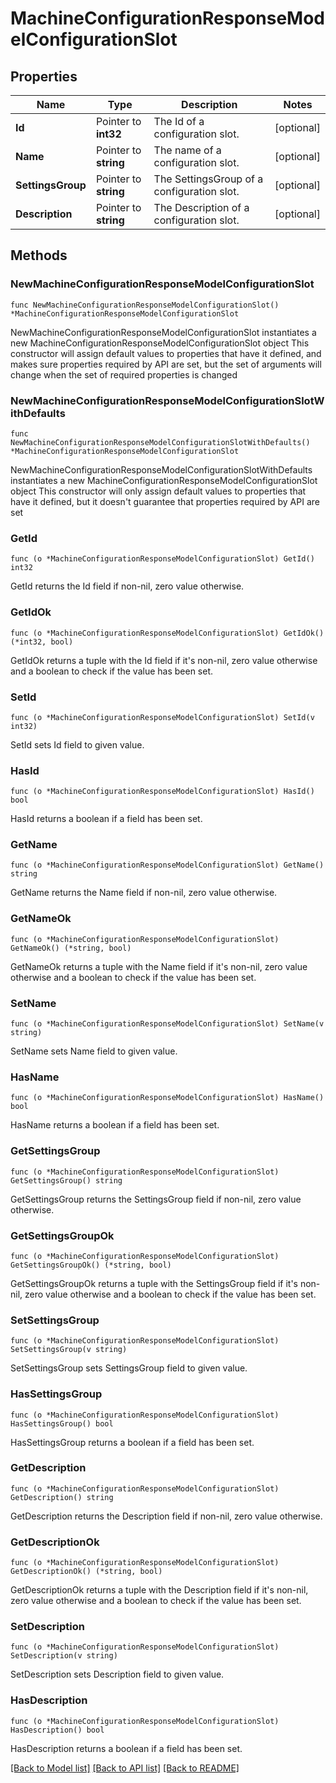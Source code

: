 # MachineConfigurationResponseModelConfigurationSlot

## Properties

Name | Type | Description | Notes
------------ | ------------- | ------------- | -------------
**Id** | Pointer to **int32** | The Id of a configuration slot. | [optional] 
**Name** | Pointer to **string** | The name of a configuration slot. | [optional] 
**SettingsGroup** | Pointer to **string** | The SettingsGroup of a configuration slot. | [optional] 
**Description** | Pointer to **string** | The Description of a configuration slot. | [optional] 

## Methods

### NewMachineConfigurationResponseModelConfigurationSlot

`func NewMachineConfigurationResponseModelConfigurationSlot() *MachineConfigurationResponseModelConfigurationSlot`

NewMachineConfigurationResponseModelConfigurationSlot instantiates a new MachineConfigurationResponseModelConfigurationSlot object
This constructor will assign default values to properties that have it defined,
and makes sure properties required by API are set, but the set of arguments
will change when the set of required properties is changed

### NewMachineConfigurationResponseModelConfigurationSlotWithDefaults

`func NewMachineConfigurationResponseModelConfigurationSlotWithDefaults() *MachineConfigurationResponseModelConfigurationSlot`

NewMachineConfigurationResponseModelConfigurationSlotWithDefaults instantiates a new MachineConfigurationResponseModelConfigurationSlot object
This constructor will only assign default values to properties that have it defined,
but it doesn't guarantee that properties required by API are set

### GetId

`func (o *MachineConfigurationResponseModelConfigurationSlot) GetId() int32`

GetId returns the Id field if non-nil, zero value otherwise.

### GetIdOk

`func (o *MachineConfigurationResponseModelConfigurationSlot) GetIdOk() (*int32, bool)`

GetIdOk returns a tuple with the Id field if it's non-nil, zero value otherwise
and a boolean to check if the value has been set.

### SetId

`func (o *MachineConfigurationResponseModelConfigurationSlot) SetId(v int32)`

SetId sets Id field to given value.

### HasId

`func (o *MachineConfigurationResponseModelConfigurationSlot) HasId() bool`

HasId returns a boolean if a field has been set.

### GetName

`func (o *MachineConfigurationResponseModelConfigurationSlot) GetName() string`

GetName returns the Name field if non-nil, zero value otherwise.

### GetNameOk

`func (o *MachineConfigurationResponseModelConfigurationSlot) GetNameOk() (*string, bool)`

GetNameOk returns a tuple with the Name field if it's non-nil, zero value otherwise
and a boolean to check if the value has been set.

### SetName

`func (o *MachineConfigurationResponseModelConfigurationSlot) SetName(v string)`

SetName sets Name field to given value.

### HasName

`func (o *MachineConfigurationResponseModelConfigurationSlot) HasName() bool`

HasName returns a boolean if a field has been set.

### GetSettingsGroup

`func (o *MachineConfigurationResponseModelConfigurationSlot) GetSettingsGroup() string`

GetSettingsGroup returns the SettingsGroup field if non-nil, zero value otherwise.

### GetSettingsGroupOk

`func (o *MachineConfigurationResponseModelConfigurationSlot) GetSettingsGroupOk() (*string, bool)`

GetSettingsGroupOk returns a tuple with the SettingsGroup field if it's non-nil, zero value otherwise
and a boolean to check if the value has been set.

### SetSettingsGroup

`func (o *MachineConfigurationResponseModelConfigurationSlot) SetSettingsGroup(v string)`

SetSettingsGroup sets SettingsGroup field to given value.

### HasSettingsGroup

`func (o *MachineConfigurationResponseModelConfigurationSlot) HasSettingsGroup() bool`

HasSettingsGroup returns a boolean if a field has been set.

### GetDescription

`func (o *MachineConfigurationResponseModelConfigurationSlot) GetDescription() string`

GetDescription returns the Description field if non-nil, zero value otherwise.

### GetDescriptionOk

`func (o *MachineConfigurationResponseModelConfigurationSlot) GetDescriptionOk() (*string, bool)`

GetDescriptionOk returns a tuple with the Description field if it's non-nil, zero value otherwise
and a boolean to check if the value has been set.

### SetDescription

`func (o *MachineConfigurationResponseModelConfigurationSlot) SetDescription(v string)`

SetDescription sets Description field to given value.

### HasDescription

`func (o *MachineConfigurationResponseModelConfigurationSlot) HasDescription() bool`

HasDescription returns a boolean if a field has been set.


[[Back to Model list]](../README.md#documentation-for-models) [[Back to API list]](../README.md#documentation-for-api-endpoints) [[Back to README]](../README.md)


